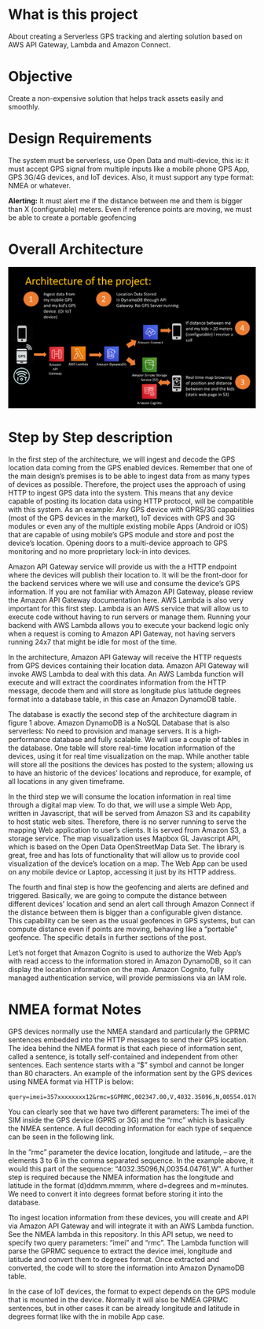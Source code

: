 # What is this project
About creating a Serverless GPS tracking and alerting solution based on AWS API Gateway, Lambda and Amazon Connect.

# Objective
Create a non-expensive solution that helps track assets easily and smoothly.

# Design Requirements
The system must be serverless, use Open Data and multi-device, this is: it must accept GPS signal from multiple inputs like a  mobile phone GPS App, GPS 3G/4G devices, and IoT devices. Also, it must support any type format: NMEA or whatever.

**Alerting:** It must alert me if the distance between me and them is bigger than X (configurable) meters. Even if reference points are moving, we must be able to create a portable geofencing

# Overall Architecture

![alt text](https://github.com/DanGOTO100/AWS-Serverless-GPS-tracking-and-alerting/blob/master/ServerlessGPSarchitecture.png) 


# Step by Step description

In the first step of the architecture, we will ingest and decode the GPS location data coming from the GPS enabled devices. Remember that one of the main design’s premises is to be able to ingest data from as many types of devices as possible. Therefore, the project uses the approach of using HTTP to ingest GPS data into the system. This means that any device capable of posting its location data using HTTP protocol, will be compatible with this system. 
As an example: Any GPS device with GPRS/3G capabilities (most of the GPS devices in the market), IoT devices with GPS and 3G modules or even any of the multiple existing mobile Apps (Android or iOS) that are capable of using mobile’s GPS module and store and post the device’s location.  Opening doors to a multi-device approach to GPS monitoring and no more proprietary lock-in into devices.

Amazon API Gateway service will provide us with the a HTTP endpoint where the devices will publish their location to. It will be the front-door for the backend services where we will use and consume the device’s GPS information. If you are not familiar with Amazon API Gateway, please review the Amazon API Gateway documentation here.
AWS Lambda is also very important for this first step. Lambda is an AWS service that will allow us to execute code without having to run servers or manage them. Running your backend with AWS Lambda allows you to execute your backend logic only when a request is coming to  Amazon API Gateway, not having servers running 24x7 that might be idle for most of the time. 

In the architecture, Amazon API Gateway will receive the HTTP requests from GPS devices containing their location data.  Amazon API Gateway will invoke AWS Lambda to deal with this data. An AWS Lambda function will execute and will extract the coordinates information from the HTTP message, decode them and will store as  longitude plus latitude degrees format into a database table, in this case an Amazon DynamoDB table.  



The database is exactly the second step of the architecture diagram in figure 1 above.
Amazon DynamoDB is a NoSQL Database that is also serverless: No need to provision and manage servers. It is a high-performance database and fully scalable.
We will use a couple of tables in the database. One table will store real-time location information of the devices, using it for real time visualization on the map. While another table will store all the positions the devices has posted to the system; allowing us to have an historic of the devices’ locations and reproduce, for example, of all locations in any given timeframe.

In the  third step we will consume the location information in real time through a digital map view. To do that, we will use a simple Web App, written in Javascript, that will be served from Amazon S3 and its capability to host static web sites. Therefore, there is no server running to serve the mapping Web application to user’s clients. It is served from Amazon S3, a storage service. The map visualization uses Mapbox GL Javascript API, which is based on the Open Data OpenStreetMap Data Set. The library is great, free and has lots of functionality that will allow us to provide cool visualization of the device’s location on a map.
The Web App can be used on any mobile device or Laptop, accessing it just by its HTTP address.

The fourth and final step is how the geofencing and alerts are defined and triggered. Basically, we are going to compute the distance between different devices’ location and send an alert call through Amazon Connect if the distance between them is bigger than a configurable given distance. This capability can be seen as the usual geofences in GPS systems, but can compute distance even if points are moving, behaving like a “portable” geofence. The specific details in further sections of the post.

Let’s not forget that  Amazon Cognito is used to authorize the Web App’s with read access to the information stored in Amazon DynamoDB, so it can display the location information on the map. Amazon Cognito, fully managed authentication service,  will provide permissions via an IAM role.  

# NMEA format Notes

GPS devices normally use the NMEA  standard and particularly the GPRMC sentences embedded into the HTTP messages to send their GPS location. 
The idea behind the NMEA format is that each piece of information sent, called a sentence, is totally self-contained and independent from other sentences. Each sentence starts with a “$” symbol and cannot be longer than 80 characters. An example of the information sent by the GPS devices using NMEA format via HTTP is below:

````
query=imei=357xxxxxxxx12&rmc=$GPRMC,002347.00,V,4032.35096,N,00554.01761,W,0.023,,210818,,,A*69,AUTO,3661,45,9,0,99.9,C0,0,0,0,M1

````

You can clearly see that we have two different parameters: The imei of the SIM inside the GPS device (GPRS or 3G) and the “rmc” which is basically the NMEA sentence. A full decoding information for each type of sequence can be seen in the following link.

In the ”rmc” parameter the device location, longitude and latitude, – are the elements 3 to 6 in the comma separated sequence.
In the example above, it would this part of the sequence: “4032.35096,N,00354.04761,W”.
A further step is required because the NMEA information has the longitude and latitude in the format  (d)ddmm.mmmm, where d=degrees and m=minutes. We need to convert it into degrees format before storing it into the database.

Tto ingest location information from these devices, you will create and API via Amazon API Gateway and will integrate it with an AWS Lambda function. See the NMEA lambda in this repository.
In this API setup, we need to specify two query parameters: “imei” and “rmc”.  The Lambda function will parse the GPRMC sequence to extract the device imei, longitude and latitude and convert them to degrees format. Once extracted and converted, the code will to store the information into Amazon DynamoDB table. 


In the case of IoT devices, the format to expect depends on the GPS module that is mounted in the device. Normally it will also be NMEA GPRMC sentences, but in other cases it can be already longitude and latitude in degrees format like with the in mobile App case.


